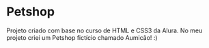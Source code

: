 # Petshop
 Projeto criado com base no curso de HTML e CSS3 da Alura.
 No meu projeto criei um Petshop fictício chamado Aumicão! :)
